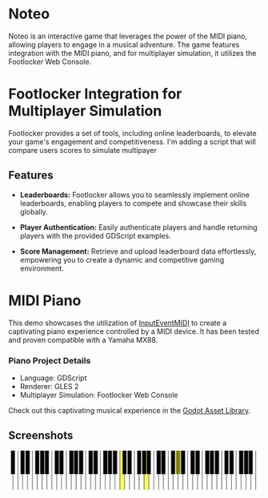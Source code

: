 # Noteo

Noteo is an interactive game that leverages the power of the MIDI piano, allowing players to engage in a musical adventure. The game features integration with the MIDI piano, and for multiplayer simulation, it utilizes the Footlocker Web Console.

# Footlocker Integration for Multiplayer Simulation

Footlocker provides a set of tools, including online leaderboards, to elevate your game's engagement and competitiveness. I'm adding a script that will compare users scores to simulate multipayer

## Features

- **Leaderboards:** Footlocker allows you to seamlessly implement online leaderboards, enabling players to compete and showcase their skills globally.

- **Player Authentication:** Easily authenticate players and handle returning players with the provided GDScript examples.

- **Score Management:** Retrieve and upload leaderboard data effortlessly, empowering you to create a dynamic and competitive gaming environment.

# MIDI Piano

This demo showcases the utilization of [InputEventMIDI](https://docs.godotengine.org/en/latest/classes/class_inputeventmidi.html) to create a captivating piano experience controlled by a MIDI device. It has been tested and proven compatible with a Yamaha MX88.

### Piano Project Details

- Language: GDScript
- Renderer: GLES 2
- Multiplayer Simulation: Footlocker Web Console

Check out this captivating musical experience in the [Godot Asset Library](https://godotengine.org/asset-library/asset/1292).

## Screenshots

![Screenshot](screenshots/piano-pressed.png)
